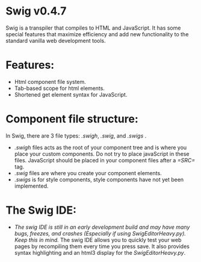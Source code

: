  # Swig v0.4.7
 Swig is a transpiler that compiles to HTML and JavaScript.  It has some special features that maximize efficiency and add new functionality to the standard vanilla web development tools.

 # Features:

 * Html component file system.
 * Tab-based scope for html elements.
 * Shortened get element syntax for JavaScript.

 # Component file structure:
In Swig, there are 3 file types: *.swigh*, *.swig*, and *.swigs* .

 * _.swigh_ files acts as the root of your component tree and is where you place your custom components. Do not try to place javaScript in these files.  JavaScript should be placed in your component files after a _=SRC=_ tag.
 * _.swig_ files are where you create your component elements.
 * _.swigs_ is for style components, style components have not yet been implemented.

 # The Swig IDE:

 * _The swig IDE is still in an early development build and may have many bugs, freezes, and crashes (Especially if using SwigEditorHeavy.py). Keep this in mind._
The swig IDE allows you to quickly test your web pages by recompiling them every time you press save. It also provides syntax highlighting and an html3 display for the _SwigEditorHeavy.py_.
